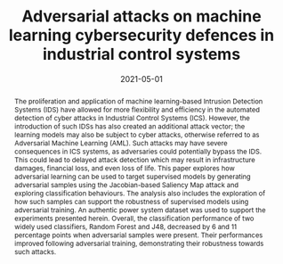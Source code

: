 ---
title: "Adversarial attacks on machine learning cybersecurity defences in industrial control systems"
authors:
- Eirini Anthi
- Lowri Williams
- Matilda Rhode
- Pete Burnap
- Adam Wedgbury

date: "2021-05-01"
doi: "https://www.sciencedirect.com/science/article/pii/S2214212620308607"

# Schedule page publish date (NOT publication's date).
publishDate: ""

# Publication type.
# Legend: 0 = Uncategorized; 1 = Conference paper; 2 = Journal article;
# 3 = Preprint / Working Paper; 4 = Report; 5 = Book; 6 = Book section;
# 7 = Thesis; 8 = Patent
publication_types: ["2"]

# Publication name and optional abbreviated publication name.
publication: 'Journal of Information Security and Applications'
publication_short: ""

abstract: The proliferation and application of machine learning-based Intrusion Detection Systems (IDS) have allowed for more flexibility and efficiency in the automated detection of cyber attacks in Industrial Control Systems (ICS). However, the introduction of such IDSs has also created an additional attack vector; the learning models may also be subject to cyber attacks, otherwise referred to as Adversarial Machine Learning (AML). Such attacks may have severe consequences in ICS systems, as adversaries could potentially bypass the IDS. This could lead to delayed attack detection which may result in infrastructure damages, financial loss, and even loss of life. This paper explores how adversarial learning can be used to target supervised models by generating adversarial samples using the Jacobian-based Saliency Map attack and exploring classification behaviours. The analysis also includes the exploration of how such samples can support the robustness of supervised models using adversarial training. An authentic power system dataset was used to support the experiments presented herein. Overall, the classification performance of two widely used classifiers, Random Forest and J48, decreased by 6 and 11 percentage points when adversarial samples were present. Their performances improved following adversarial training, demonstrating their robustness towards such attacks.

# Summary. An optional shortened abstract.
summary: 

tags:
- Industrial Control Systems
- Supervised machine learning
- Adversarial Machine Learning
- Attack detection
- Intrusion Detection System
featured: true

# links:
# - icon: arxiv
#   icon_pack: ai
#   name: arXiv:1904.04067
#   url: https://arxiv.org/abs/1904.04067
# - icon: inspire
#   icon_pack: ai
#   name: inspire1728738
#   url: https://inspirehep.net/literature/1728738
# - icon: springer
#   icon_pack: ai
#   name: JHEP 07 (2019) 123
#   url: https://doi.org/10.1007/JHEP07(2019)123
  
---
